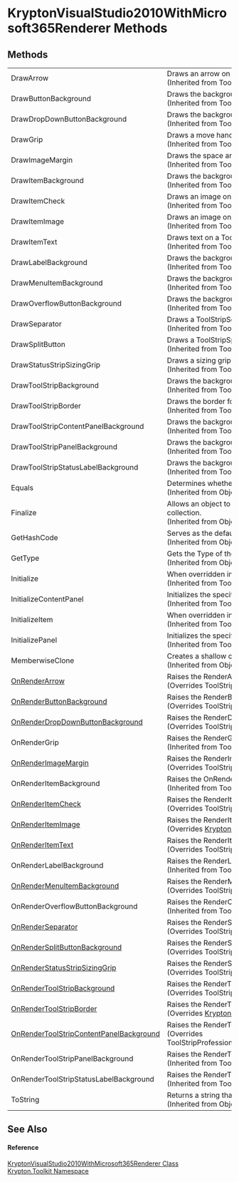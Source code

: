 # KryptonVisualStudio2010WithMicrosoft365Renderer Methods




## Methods
<table>
<tr>
<td>DrawArrow</td>
<td>Draws an arrow on a ToolStripItem.<br />(Inherited from ToolStripRenderer)</td></tr>
<tr>
<td>DrawButtonBackground</td>
<td>Draws the background for a ToolStripButton.<br />(Inherited from ToolStripRenderer)</td></tr>
<tr>
<td>DrawDropDownButtonBackground</td>
<td>Draws the background for a ToolStripDropDownButton.<br />(Inherited from ToolStripRenderer)</td></tr>
<tr>
<td>DrawGrip</td>
<td>Draws a move handle on a ToolStrip.<br />(Inherited from ToolStripRenderer)</td></tr>
<tr>
<td>DrawImageMargin</td>
<td>Draws the space around an image on a ToolStrip.<br />(Inherited from ToolStripRenderer)</td></tr>
<tr>
<td>DrawItemBackground</td>
<td>Draws the background for a ToolStripItem.<br />(Inherited from ToolStripRenderer)</td></tr>
<tr>
<td>DrawItemCheck</td>
<td>Draws an image on a ToolStripItem that indicates the item is in a selected state.<br />(Inherited from ToolStripRenderer)</td></tr>
<tr>
<td>DrawItemImage</td>
<td>Draws an image on a ToolStripItem.<br />(Inherited from ToolStripRenderer)</td></tr>
<tr>
<td>DrawItemText</td>
<td>Draws text on a ToolStripItem.<br />(Inherited from ToolStripRenderer)</td></tr>
<tr>
<td>DrawLabelBackground</td>
<td>Draws the background for a ToolStripLabel.<br />(Inherited from ToolStripRenderer)</td></tr>
<tr>
<td>DrawMenuItemBackground</td>
<td>Draws the background for a ToolStripMenuItem.<br />(Inherited from ToolStripRenderer)</td></tr>
<tr>
<td>DrawOverflowButtonBackground</td>
<td>Draws the background for an overflow button.<br />(Inherited from ToolStripRenderer)</td></tr>
<tr>
<td>DrawSeparator</td>
<td>Draws a ToolStripSeparator.<br />(Inherited from ToolStripRenderer)</td></tr>
<tr>
<td>DrawSplitButton</td>
<td>Draws a ToolStripSplitButton.<br />(Inherited from ToolStripRenderer)</td></tr>
<tr>
<td>DrawStatusStripSizingGrip</td>
<td>Draws a sizing grip.<br />(Inherited from ToolStripRenderer)</td></tr>
<tr>
<td>DrawToolStripBackground</td>
<td>Draws the background for a ToolStrip.<br />(Inherited from ToolStripRenderer)</td></tr>
<tr>
<td>DrawToolStripBorder</td>
<td>Draws the border for a ToolStrip.<br />(Inherited from ToolStripRenderer)</td></tr>
<tr>
<td>DrawToolStripContentPanelBackground</td>
<td>Draws the background of the ToolStripContentPanel.<br />(Inherited from ToolStripRenderer)</td></tr>
<tr>
<td>DrawToolStripPanelBackground</td>
<td>Draws the background of the ToolStripPanel.<br />(Inherited from ToolStripRenderer)</td></tr>
<tr>
<td>DrawToolStripStatusLabelBackground</td>
<td>Draws the background of the ToolStripStatusLabel.<br />(Inherited from ToolStripRenderer)</td></tr>
<tr>
<td>Equals</td>
<td>Determines whether the specified object is equal to the current object.<br />(Inherited from Object)</td></tr>
<tr>
<td>Finalize</td>
<td>Allows an object to try to free resources and perform other cleanup operations before it is reclaimed by garbage collection.<br />(Inherited from Object)</td></tr>
<tr>
<td>GetHashCode</td>
<td>Serves as the default hash function.<br />(Inherited from Object)</td></tr>
<tr>
<td>GetType</td>
<td>Gets the Type of the current instance.<br />(Inherited from Object)</td></tr>
<tr>
<td>Initialize</td>
<td>When overridden in a derived class, provides for custom initialization of the given ToolStrip.<br />(Inherited from ToolStripRenderer)</td></tr>
<tr>
<td>InitializeContentPanel</td>
<td>Initializes the specified ToolStripContentPanel.<br />(Inherited from ToolStripRenderer)</td></tr>
<tr>
<td>InitializeItem</td>
<td>When overridden in a derived class, provides for custom initialization of the given ToolStripItem.<br />(Inherited from ToolStripRenderer)</td></tr>
<tr>
<td>InitializePanel</td>
<td>Initializes the specified ToolStripPanel.<br />(Inherited from ToolStripRenderer)</td></tr>
<tr>
<td>MemberwiseClone</td>
<td>Creates a shallow copy of the current Object.<br />(Inherited from Object)</td></tr>
<tr>
<td><a href="ab8ffc51-3da5-5610-fb3e-7ded96d3bb1e.md">OnRenderArrow</a></td>
<td>Raises the RenderArrow event.<br />(Overrides ToolStripProfessionalRenderer.OnRenderArrow(ToolStripArrowRenderEventArgs))</td></tr>
<tr>
<td><a href="c0ec093f-b088-641a-6ebf-6a33cf6f0e7a.md">OnRenderButtonBackground</a></td>
<td>Raises the RenderButtonBackground event.<br />(Overrides ToolStripProfessionalRenderer.OnRenderButtonBackground(ToolStripItemRenderEventArgs))</td></tr>
<tr>
<td><a href="632e179b-32b2-9408-d3be-44e7938712a1.md">OnRenderDropDownButtonBackground</a></td>
<td>Raises the RenderDropDownButtonBackground event.<br />(Overrides ToolStripProfessionalRenderer.OnRenderDropDownButtonBackground(ToolStripItemRenderEventArgs))</td></tr>
<tr>
<td>OnRenderGrip</td>
<td>Raises the RenderGrip event.<br />(Inherited from ToolStripProfessionalRenderer)</td></tr>
<tr>
<td><a href="d1928059-4126-9f09-5c06-ed182c0b3216.md">OnRenderImageMargin</a></td>
<td>Raises the RenderImageMargin event.<br />(Overrides ToolStripProfessionalRenderer.OnRenderImageMargin(ToolStripRenderEventArgs))</td></tr>
<tr>
<td>OnRenderItemBackground</td>
<td>Raises the OnRenderItemBackground(ToolStripItemRenderEventArgs) event.<br />(Inherited from ToolStripRenderer)</td></tr>
<tr>
<td><a href="09c7c88c-366b-301e-b774-e24377548c2d.md">OnRenderItemCheck</a></td>
<td>Raises the RenderItemCheck event.<br />(Overrides ToolStripProfessionalRenderer.OnRenderItemCheck(ToolStripItemImageRenderEventArgs))</td></tr>
<tr>
<td><a href="943127c9-994f-ec7c-7b0c-71acd300b31c.md">OnRenderItemImage</a></td>
<td>Raises the RenderItemImage event.<br />(Overrides <a href="37d12387-6368-8179-1682-63e22359c303.md">KryptonProfessionalRenderer.OnRenderItemImage(ToolStripItemImageRenderEventArgs)</a>)</td></tr>
<tr>
<td><a href="1f8e1484-71c4-5dab-f500-b58d63dff3c4.md">OnRenderItemText</a></td>
<td>Raises the RenderItemText event.<br />(Overrides ToolStripProfessionalRenderer.OnRenderItemText(ToolStripItemTextRenderEventArgs))</td></tr>
<tr>
<td>OnRenderLabelBackground</td>
<td>Raises the RenderLabelBackground event.<br />(Inherited from ToolStripProfessionalRenderer)</td></tr>
<tr>
<td><a href="c45a3fd5-b3a8-44f5-8814-228af3751ebf.md">OnRenderMenuItemBackground</a></td>
<td>Raises the RenderMenuItemBackground event.<br />(Overrides ToolStripProfessionalRenderer.OnRenderMenuItemBackground(ToolStripItemRenderEventArgs))</td></tr>
<tr>
<td>OnRenderOverflowButtonBackground</td>
<td>Raises the RenderOverflowButtonBackground event.<br />(Inherited from ToolStripProfessionalRenderer)</td></tr>
<tr>
<td><a href="8e5e9096-9907-494d-db5a-c86a1494f398.md">OnRenderSeparator</a></td>
<td>Raises the RenderSeparator event.<br />(Overrides ToolStripProfessionalRenderer.OnRenderSeparator(ToolStripSeparatorRenderEventArgs))</td></tr>
<tr>
<td><a href="e49605ec-7797-8dfa-6b1d-962e0d539f9b.md">OnRenderSplitButtonBackground</a></td>
<td>Raises the RenderSplitButtonBackground event.<br />(Overrides ToolStripProfessionalRenderer.OnRenderSplitButtonBackground(ToolStripItemRenderEventArgs))</td></tr>
<tr>
<td><a href="83791e5f-9356-4bb5-c35f-4e632a484cb5.md">OnRenderStatusStripSizingGrip</a></td>
<td>Raises the RenderStatusStripSizingGrip event.<br />(Overrides ToolStripRenderer.OnRenderStatusStripSizingGrip(ToolStripRenderEventArgs))</td></tr>
<tr>
<td><a href="67c3e539-86d6-80b0-f921-efb6fb0a8c0e.md">OnRenderToolStripBackground</a></td>
<td>Raises the RenderToolStripBackground event.<br />(Overrides ToolStripProfessionalRenderer.OnRenderToolStripBackground(ToolStripRenderEventArgs))</td></tr>
<tr>
<td><a href="01bc1b25-25db-cb8f-46a5-b08e468b2186.md">OnRenderToolStripBorder</a></td>
<td>Raises the RenderToolStripBorder event.<br />(Overrides <a href="9de282ff-507a-76eb-c46d-e28cdf5917a0.md">KryptonProfessionalRenderer.OnRenderToolStripBorder(ToolStripRenderEventArgs)</a>)</td></tr>
<tr>
<td><a href="bfcc05ee-e25a-145f-c0df-c8414453bf03.md">OnRenderToolStripContentPanelBackground</a></td>
<td>Raises the RenderToolStripContentPanelBackground event.<br />(Overrides ToolStripProfessionalRenderer.OnRenderToolStripContentPanelBackground(ToolStripContentPanelRenderEventArgs))</td></tr>
<tr>
<td>OnRenderToolStripPanelBackground</td>
<td>Raises the RenderToolStripPanelBackground event.<br />(Inherited from ToolStripProfessionalRenderer)</td></tr>
<tr>
<td>OnRenderToolStripStatusLabelBackground</td>
<td>Raises the RenderToolStripStatusLabelBackground event.<br />(Inherited from ToolStripProfessionalRenderer)</td></tr>
<tr>
<td>ToString</td>
<td>Returns a string that represents the current object.<br />(Inherited from Object)</td></tr>
</table>

## See Also


#### Reference
<a href="bb2506d2-5dba-c671-62dd-34d1074f31a1.md">KryptonVisualStudio2010WithMicrosoft365Renderer Class</a>  
<a href="79d2eac2-21f4-54ff-7552-b20c33c30600.md">Krypton.Toolkit Namespace</a>  
